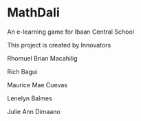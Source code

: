 # MathDali
An e-learning game for Ibaan Central School

This project is created by Innovators

Rhomuel Brian Macahilig

Rich Bagui

Maurice Mae Cuevas

Lenelyn Balmes

Julie Ann Dimaano

